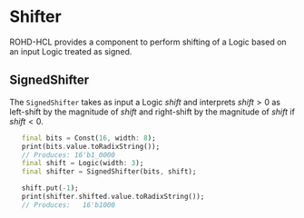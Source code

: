 # Shifter

ROHD-HCL provides a component to perform shifting of a Logic based on an input Logic treated as signed.

## SignedShifter

The `SignedShifter` takes as input a Logic $shift$ and interprets $shift > 0$ as left-shift by the magnitude of $shift$ and right-shift by the magnitude of $shift$ if $shift < 0$.

```dart
   final bits = Const(16, width: 8);
   print(bits.value.toRadixString());
   // Produces: 16'b1_0000
   final shift = Logic(width: 3);
   final shifter = SignedShifter(bits, shift);

   shift.put(-1);
   print(shifter.shifted.value.toRadixString());
   // Produces:   16'b1000
   ```

